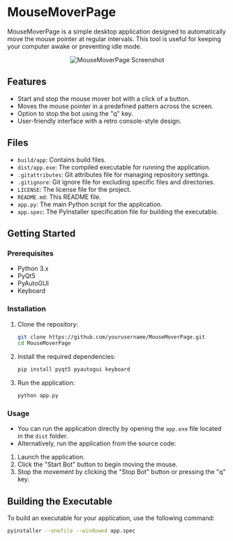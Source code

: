 # MouseMoverPage

MouseMoverPage is a simple desktop application designed to automatically move the mouse pointer at regular intervals. This tool is useful for keeping your computer awake or preventing idle mode.

<p align="center">
  <img src="https://github.com/user-attachments/assets/974ac5be-0c8b-4c85-805d-e731d361771c" alt="MouseMoverPage Screenshot"/>
</p>

## Features

- Start and stop the mouse mover bot with a click of a button.
- Moves the mouse pointer in a predefined pattern across the screen.
- Option to stop the bot using the "q" key.
- User-friendly interface with a retro console-style design.

## Files

- `build/app`: Contains build files.
- `dist/app.exe`: The compiled executable for running the application.
- `.gitattributes`: Git attributes file for managing repository settings.
- `.gitignore`: Git ignore file for excluding specific files and directories.
- `LICENSE`: The license file for the project.
- `README.md`: This README file.
- `app.py`: The main Python script for the application.
- `app.spec`: The PyInstaller specification file for building the executable.

## Getting Started

### Prerequisites

- Python 3.x
- PyQt5
- PyAutoGUI
- Keyboard

### Installation

1. Clone the repository:

    ```bash
    git clone https://github.com/yourusername/MouseMoverPage.git
    cd MouseMoverPage
    ```

2. Install the required dependencies:

    ```bash
    pip install pyqt5 pyautogui keyboard
    ```

3. Run the application:

    ```bash
    python app.py
    ```

### Usage

- You can run the application directly by opening the `app.exe` file located in the `dist` folder.
- Alternatively, run the application from the source code:

 1. Launch the application.
 2. Click the "Start Bot" button to begin moving the mouse.
 3. Stop the movement by clicking the "Stop Bot" button or pressing the "q" key.

## Building the Executable

To build an executable for your application, use the following command:

```bash
pyinstaller --onefile --windowed app.spec
